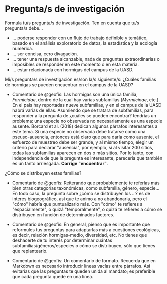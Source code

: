 # Pregunta/s de investigación

Formula tu/s pregunta/s de investigación. Ten en cuenta que tu/s pregunta/s debe...

* ... poderse responder con un flujo de trabajo definible y temático, basado en el análisis exploratorio de datos, la estadística y la ecología numérica.
* ... ser concisa, cero divagación.
* ... tener una respuesta alcanzable, nada de preguntas extraordinarias o imposibles de responder en este momento o en esta materia.
* ... estar relacionada con hormigas del campus de la UASD.

Mi/s pregunta/s de investigación es/son la/s siguiente/s:
¿Cuáles familias de hormigas se pueden encuentrar en el campus de la UASD?

* Comentario de @geofis: Las hormigas son una única familia, *Formicidae*, dentro de la cual hay varias subfamilias (*Myrmicinae*, etc.). En el país hay reportadas nueve subfamilias, y en el campus de la UASD habrá varias de ellas. Asumiendo que se tratara de subfamilias, para responder a la pregunta de ¿cuáles se pueden encontrar? tendrías un problema: una especie no observada no necesariamente es una especie ausente. Borcard et al. (2018) dedican algunos párrafos interesantes a este tema. Si una especie no observada debe tratarse como una pseuso-ausencia, entonces está claro que para darla como ausente, el esfuerzo de muestreo debe ser grande, y al mismo tiempo, elegir un criterio para declarar "ausencia", por ejemplo, si al visitar 200 sitios, todas las subfamilias aparecen en dos o más sitios. Por lo tanto, con independencia de que la pregunta es interesante, parecería que también es un tanto arriesgada. **Corrige "encuentrar"**.

¿Cómo se distribuyen estas familias?

* Comentario de @geofis: Reiterando que probablemente te referías más bien otras categorías taxonómicas, como subfamilia, género, especie... En todo caso, la pregunta sobre ¿cómo se distribuyen los ...? es de interés biogeográfico, así que te animo a no abandonarla, pero el "cómo" habría que puntualizarlo más. Con "cómo" te refieres a "espacialmente", o quizá "temporalmente", o quizá te refieres a cómo se distribuyen en función de determinados factores. 

* Comentario de @geofis: En general, pienso que es importante que reformules tus preguntas para adaptarlas más a cuestiones ecológicas, es decir, relación hormigas-medio, diversidad, etc. No tienes que deshacerte de tu interés por determinar cuántas subfamilias/géneros/especies o cómo se distribuyen, sólo que tienes que replantearlo.

* Comentario de @geofis: Un comentario de formato. Recuerda que en Markdown es necesario introducir líneas vacías entre párrafos. Así evitarías que las preguntas te queden unida al mandato; es preferible que cada pregunta quede en una línea.